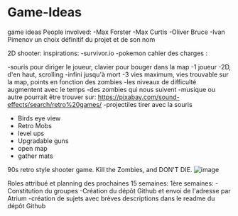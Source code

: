 # Game-Ideas
game ideas
People involved:
-Max Forster
-Max Curtis
-Oliver Bruce
-Ivan Pimenov
un choix définitif du projet et de son nom

2D shooter:
 inspirations: -survivor.io
               -pokemon
cahier des charges :

   -souris pour diriger le joueur, clavier pour bouger dans la map
   -1 joueur
   -2D, d'en haut, scrolling
   -infini jusqu'à mort
   -3 vies maximum, vies trouvable sur la map, points en fonction des zombies
   -les niveaux de difficulté augmentent avec le temps
   -des zombies qui nous suivent
   -musique ou autre pourrait être trouver sur: https://pixabay.com/sound-effects/search/retro%20games/
   -projectiles tirer avec la souris
   - Birds eye view
   - Retro Mobs
   - level ups
   - Upgradable guns
   - open map
   - gather mats

90s retro style shooter game. Kill the Zombies, and DON'T DIE.
![image](https://user-images.githubusercontent.com/119675128/206715444-8d9cd839-d707-4ca4-9391-2c2f1ded3694.png)

Roles attribué et planning des prochaines 15 semaines:
1ère semaines:
 -Constitution du groupes
 -Création du dépôt Github et envoi de l'adresse par Atrium
 -création de sujets avec brèves descriptions dans le readme du dépôt Github
